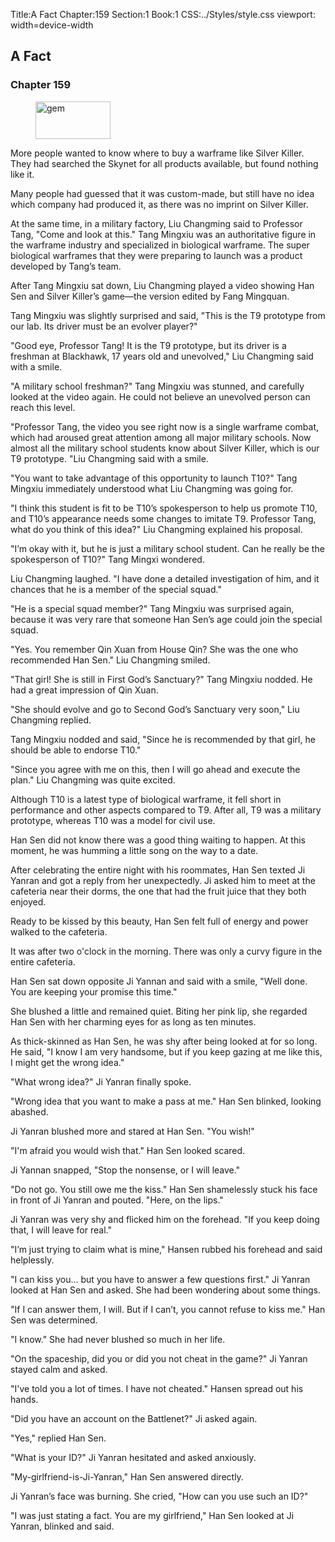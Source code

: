 Title:A Fact 
Chapter:159 
Section:1 
Book:1 
CSS:../Styles/style.css 
viewport: width=device-width
  
## A Fact
### Chapter 159
  
<figure>
	<img src="../Images/gem.gif" alt="gem" id="gem" width="120" height="60" />
</figure>
  

  
More people wanted to know where to buy a warframe like Silver Killer. They had searched the Skynet for all products available, but found nothing like it.

Many people had guessed that it was custom-made, but still have no idea which company had produced it, as there was no imprint on Silver Killer.

At the same time, in a military factory, Liu Changming said to Professor Tang, "Come and look at this." Tang Mingxiu was an authoritative figure in the warframe industry and specialized in biological warframe. The super biological warframes that they were preparing to launch was a product developed by Tang’s team.

After Tang Mingxiu sat down, Liu Changming played a video showing Han Sen and Silver Killer’s game—the version edited by Fang Mingquan.

Tang Mingxiu was slightly surprised and said, "This is the T9 prototype from our lab. Its driver must be an evolver player?"

"Good eye, Professor Tang! It is the T9 prototype, but its driver is a freshman at Blackhawk, 17 years old and unevolved," Liu Changming said with a smile.

"A military school freshman?" Tang Mingxiu was stunned, and carefully looked at the video again. He could not believe an unevolved person can reach this level.

"Professor Tang, the video you see right now is a single warframe combat, which had aroused great attention among all major military schools. Now almost all the military school students know about Silver Killer, which is our T9 prototype. "Liu Changming said with a smile.

"You want to take advantage of this opportunity to launch T10?" Tang Mingxiu immediately understood what Liu Changming was going for.

"I think this student is fit to be T10’s spokesperson to help us promote T10, and T10’s appearance needs some changes to imitate T9. Professor Tang, what do you think of this idea?" Liu Changming explained his proposal.

"I’m okay with it, but he is just a military school student. Can he really be the spokesperson of T10?" Tang Mingxi wondered.

Liu Changming laughed. "I have done a detailed investigation of him, and it chances that he is a member of the special squad."

"He is a special squad member?" Tang Mingxiu was surprised again, because it was very rare that someone Han Sen’s age could join the special squad.

"Yes. You remember Qin Xuan from House Qin? She was the one who recommended Han Sen." Liu Changming smiled.

"That girl! She is still in First God’s Sanctuary?" Tang Mingxiu nodded. He had a great impression of Qin Xuan.

"She should evolve and go to Second God’s Sanctuary very soon," Liu Changming replied.

Tang Mingxiu nodded and said, "Since he is recommended by that girl, he should be able to endorse T10."

"Since you agree with me on this, then I will go ahead and execute the plan." Liu Changming was quite excited.

Although T10 is a latest type of biological warframe, it fell short in performance and other aspects compared to T9. After all, T9 was a military prototype, whereas T10 was a model for civil use.

Han Sen did not know there was a good thing waiting to happen. At this moment, he was humming a little song on the way to a date.

After celebrating the entire night with his roommates, Han Sen texted Ji Yanran and got a reply from her unexpectedly. Ji asked him to meet at the cafeteria near their dorms, the one that had the fruit juice that they both enjoyed.

Ready to be kissed by this beauty, Han Sen felt full of energy and power walked to the cafeteria.

It was after two o'clock in the morning. There was only a curvy figure in the entire cafeteria.

Han Sen sat down opposite Ji Yannan and said with a smile, "Well done. You are keeping your promise this time."

She blushed a little and remained quiet. Biting her pink lip, she regarded Han Sen with her charming eyes for as long as ten minutes.

As thick-skinned as Han Sen, he was shy after being looked at for so long. He said, "I know I am very handsome, but if you keep gazing at me like this, I might get the wrong idea."

"What wrong idea?" Ji Yanran finally spoke.

"Wrong idea that you want to make a pass at me." Han Sen blinked, looking abashed.

Ji Yanran blushed more and stared at Han Sen. "You wish!"

"I'm afraid you would wish that." Han Sen looked scared.

Ji Yannan snapped, "Stop the nonsense, or I will leave."

"Do not go. You still owe me the kiss." Han Sen shamelessly stuck his face in front of Ji Yanran and pouted. "Here, on the lips."

Ji Yanran was very shy and flicked him on the forehead. "If you keep doing that, I will leave for real."

"I’m just trying to claim what is mine," Hansen rubbed his forehead and said helplessly.

"I can kiss you... but you have to answer a few questions first." Ji Yanran looked at Han Sen and asked. She had been wondering about some things.

"If I can answer them, I will. But if I can’t, you cannot refuse to kiss me." Han Sen was determined.

"I know." She had never blushed so much in her life.

"On the spaceship, did you or did you not cheat in the game?" Ji Yanran stayed calm and asked.

"I've told you a lot of times. I have not cheated." Hansen spread out his hands.

"Did you have an account on the Battlenet?" Ji asked again.

"Yes," replied Han Sen.

"What is your ID?" Ji Yanran hesitated and asked anxiously.

"My-girlfriend-is-Ji-Yanran," Han Sen answered directly.

Ji Yanran’s face was burning. She cried, "How can you use such an ID?"

"I was just stating a fact. You are my girlfriend," Han Sen looked at Ji Yanran, blinked and said.